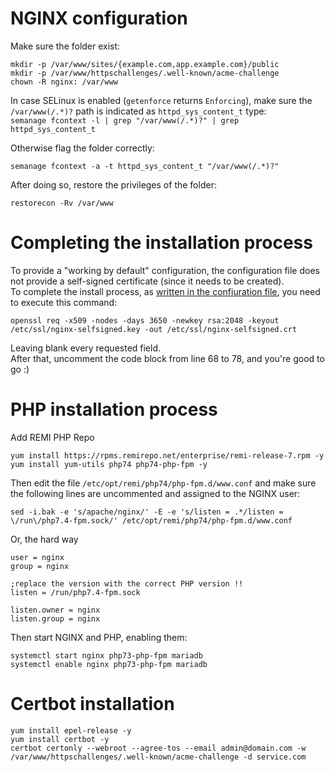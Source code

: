 # NGINX configuration

Make sure the folder exist:
```
mkdir -p /var/www/sites/{example.com,app.example.com}/public
mkdir -p /var/www/httpschallenges/.well-known/acme-challenge
chown -R nginx: /var/www
```

In case SELinux is enabled (`getenforce` returns `Enforcing`), make sure the `/var/www(/.*)?` path is indicated as `httpd_sys_content_t` type:  
`semanage fcontext -l | grep "/var/www(/.*)?" | grep httpd_sys_content_t`

Otherwise flag the folder correctly:
```
semanage fcontext -a -t httpd_sys_content_t "/var/www(/.*)?"
```

After doing so, restore the privileges of the folder:
```
restorecon -Rv /var/www
```

# Completing the installation process
To provide a "working by default" configuration, the configuration file does not provide a self-signed certificate (since it needs to be created).  
To complete the install process, as [written in the confiuration file](https://Github.com/Pandry/nginx-config/src/branch/master/nginx.conf#L66-L78), you need to execute this command:  
```
openssl req -x509 -nodes -days 3650 -newkey rsa:2048 -keyout /etc/ssl/nginx-selfsigned.key -out /etc/ssl/nginx-selfsigned.crt
```
Leaving blank every requested field.  
After  that, uncomment the code block from line 68 to 78, and you're good to go :)  

# PHP installation process

Add REMI PHP Repo
```
yum install https://rpms.remirepo.net/enterprise/remi-release-7.rpm -y
yum install yum-utils php74 php74-php-fpm -y
```

Then edit the file `/etc/opt/remi/php74/php-fpm.d/www.conf` and make sure the following lines are uncommented and assigned to the NGINX user:

```
sed -i.bak -e 's/apache/nginx/' -E -e 's/listen = .*/listen = \/run\/php7.4-fpm.sock/' /etc/opt/remi/php74/php-fpm.d/www.conf
```

Or, the hard way

```
user = nginx
group = nginx

;replace the version with the correct PHP version !!
listen = /run/php7.4-fpm.sock

listen.owner = nginx
listen.group = nginx
```

Then start NGINX and PHP, enabling them:
```
systemctl start nginx php73-php-fpm mariadb
systemctl enable nginx php73-php-fpm mariadb
```

# Certbot installation

```
yum install epel-release -y
yum install certbot -y
certbot certonly --webroot --agree-tos --email admin@domain.com -w /var/www/httpschallenges/.well-known/acme-challenge -d service.com

```
